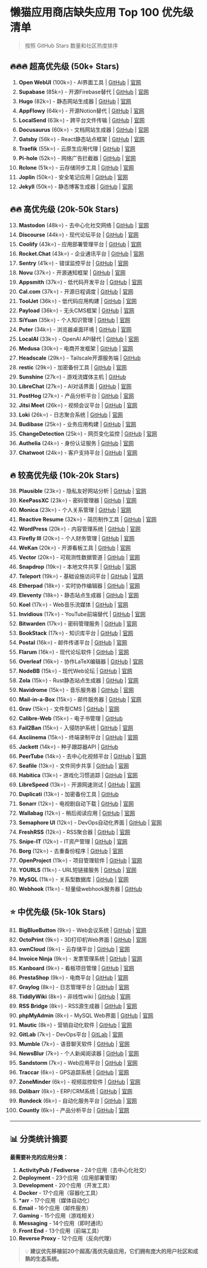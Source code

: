 # 懒猫应用商店缺失应用 Top 100 优先级清单

> 按照 GitHub Stars 数量和社区热度排序

## 🔥🔥🔥 超高优先级 (50k+ Stars)

1. **Open WebUI** (100k⭐) - AI界面工具 | [GitHub](https://github.com/open-webui/open-webui) | [官网](https://openwebui.com/)
2. **Supabase** (85k⭐) - 开源Firebase替代 | [GitHub](https://github.com/supabase/supabase) | [官网](https://supabase.com/)
3. **Hugo** (82k⭐) - 静态网站生成器 | [GitHub](https://github.com/gohugoio/hugo) | [官网](https://gohugo.io/)
4. **AppFlowy** (64k⭐) - 开源Notion替代 | [GitHub](https://github.com/AppFlowy-IO/AppFlowy) | [官网](https://appflowy.com/)
5. **LocalSend** (63k⭐) - 跨平台文件传输 | [GitHub](https://github.com/localsend/localsend) | [官网](https://localsend.org/)
6. **Docusaurus** (60k⭐) - 文档网站生成器 | [GitHub](https://github.com/facebook/docusaurus) | [官网](https://docusaurus.io/)
7. **Gatsby** (56k⭐) - React静态站点框架 | [GitHub](https://github.com/gatsbyjs/gatsby) | [官网](https://www.gatsbyjs.com/)
8. **Traefik** (55k⭐) - 云原生应用代理 | [GitHub](https://github.com/traefik/traefik) | [官网](https://traefik.io/)
9. **Pi-hole** (52k⭐) - 网络广告拦截器 | [GitHub](https://github.com/pi-hole/pi-hole) | [官网](https://pi-hole.net/)
10. **Rclone** (51k⭐) - 云存储同步工具 | [GitHub](https://github.com/rclone/rclone) | [官网](https://rclone.org/)
11. **Joplin** (50k⭐) - 安全笔记应用 | [GitHub](https://github.com/laurent22/joplin) | [官网](https://joplinapp.org/)
12. **Jekyll** (50k⭐) - 静态博客生成器 | [GitHub](https://github.com/jekyll/jekyll) | [官网](https://jekyllrb.com/)

## 🔥🔥 高优先级 (20k-50k Stars)

13. **Mastodon** (48k⭐) - 去中心化社交网络 | [GitHub](https://github.com/mastodon/mastodon) | [官网](https://joinmastodon.org/)
14. **Discourse** (44k⭐) - 现代论坛平台 | [GitHub](https://github.com/discourse/discourse) | [官网](https://www.discourse.org/)
15. **Coolify** (43k⭐) - 应用部署管理平台 | [GitHub](https://github.com/coollabsio/coolify) | [官网](https://coolify.io/)
16. **Rocket.Chat** (43k⭐) - 企业通讯平台 | [GitHub](https://github.com/RocketChat/Rocket.Chat) | [官网](https://rocket.chat/)
17. **Sentry** (41k⭐) - 错误监控平台 | [GitHub](https://github.com/getsentry/sentry) | [官网](https://sentry.io/)
18. **Novu** (37k⭐) - 开源通知框架 | [GitHub](https://github.com/novuhq/novu) | [官网](https://novu.co/)
19. **Appsmith** (37k⭐) - 低代码开发平台 | [GitHub](https://github.com/appsmithorg/appsmith) | [官网](https://www.appsmith.com/)
20. **Cal.com** (37k⭐) - 开源日程调度 | [GitHub](https://github.com/calcom/cal.com) | [官网](https://cal.com/)
21. **ToolJet** (36k⭐) - 低代码应用构建 | [GitHub](https://github.com/ToolJet/ToolJet) | [官网](https://tooljet.ai/)
22. **Payload** (36k⭐) - 无头CMS框架 | [GitHub](https://github.com/payloadcms/payload) | [官网](https://payloadcms.com/)
23. **SiYuan** (35k⭐) - 个人知识管理 | [GitHub](https://github.com/siyuan-note/siyuan) | [官网](https://b3log.org/siyuan)
24. **Puter** (34k⭐) - 浏览器桌面环境 | [GitHub](https://github.com/HeyPuter/puter) | [官网](https://puter.com/)
25. **LocalAI** (33k⭐) - OpenAI API替代 | [GitHub](https://github.com/mudler/LocalAI) | [官网](https://localai.io/)
26. **Medusa** (30k⭐) - 电商开发框架 | [GitHub](https://github.com/medusajs/medusa) | [官网](https://medusajs.com/)
27. **Headscale** (29k⭐) - Tailscale开源服务端 | [GitHub](https://github.com/juanfont/headscale)
28. **restic** (29k⭐) - 加密备份工具 | [GitHub](https://github.com/restic/restic) | [官网](https://restic.net/)
29. **Sunshine** (27k⭐) - 游戏流媒体主机 | [GitHub](https://github.com/LizardByte/Sunshine)
30. **LibreChat** (27k⭐) - AI对话界面 | [GitHub](https://github.com/danny-avila/LibreChat) | [官网](https://librechat.ai/)
31. **PostHog** (27k⭐) - 产品分析平台 | [GitHub](https://github.com/PostHog/posthog) | [官网](https://posthog.com/)
32. **Jitsi Meet** (26k⭐) - 视频会议平台 | [GitHub](https://github.com/jitsi/jitsi-meet) | [官网](https://jitsi.org/meet)
33. **Loki** (26k⭐) - 日志聚合系统 | [GitHub](https://github.com/grafana/loki) | [官网](https://grafana.com/loki)
34. **Budibase** (25k⭐) - 业务应用构建 | [GitHub](https://github.com/Budibase/budibase) | [官网](https://budibase.com/)
35. **ChangeDetection** (25k⭐) - 网页变化监控 | [GitHub](https://github.com/dgtlmoon/changedetection.io) | [官网](https://changedetection.io/)
36. **Authelia** (24k⭐) - 身份认证服务 | [GitHub](https://github.com/authelia/authelia) | [官网](https://www.authelia.com/)
37. **Chatwoot** (24k⭐) - 客户支持平台 | [GitHub](https://github.com/chatwoot/chatwoot) | [官网](https://www.chatwoot.com/)

## 🔥 较高优先级 (10k-20k Stars)

38. **Plausible** (23k⭐) - 隐私友好网站分析 | [GitHub](https://github.com/plausible/analytics) | [官网](https://plausible.io/)
39. **KeePassXC** (23k⭐) - 密码管理器 | [GitHub](https://github.com/keepassxreboot/keepassxc) | [官网](https://keepassxc.org/)
40. **Monica** (23k⭐) - 个人关系管理 | [GitHub](https://github.com/monicahq/monica) | [官网](https://beta.monicahq.com/)
41. **Reactive Resume** (32k⭐) - 简历制作工具 | [GitHub](https://github.com/AmruthPillai/Reactive-Resume) | [官网](https://rxresu.me/)
42. **WordPress** (20k⭐) - 内容管理系统 | [GitHub](https://github.com/WordPress/WordPress) | [官网](https://wordpress.org/)
43. **Firefly III** (20k⭐) - 个人财务管理 | [GitHub](https://github.com/firefly-iii/firefly-iii) | [官网](https://firefly-iii.org/)
44. **WeKan** (20k⭐) - 开源看板工具 | [GitHub](https://github.com/wekan/wekan) | [官网](https://wekan.github.io/)
45. **Vector** (20k⭐) - 可观测性数据管道 | [GitHub](https://github.com/vectordotdev/vector) | [官网](https://vector.dev/)
46. **Snapdrop** (19k⭐) - 本地文件共享 | [GitHub](https://github.com/SnapDrop/snapdrop) | [官网](https://snapdrop.net/)
47. **Teleport** (19k⭐) - 基础设施访问平台 | [GitHub](https://github.com/gravitational/teleport) | [官网](https://goteleport.com/)
48. **Etherpad** (18k⭐) - 实时协作编辑器 | [GitHub](https://github.com/ether/etherpad-lite) | [官网](http://docs.etherpad.org/)
49. **Eleventy** (18k⭐) - 静态站点生成器 | [GitHub](https://github.com/11ty/eleventy) | [官网](https://www.11ty.dev/)
50. **Koel** (17k⭐) - Web音乐流媒体 | [GitHub](https://github.com/koel/koel) | [官网](https://koel.dev/)
51. **Invidious** (17k⭐) - YouTube前端替代 | [GitHub](https://github.com/iv-org/invidious) | [官网](https://invidious.io/)
52. **Bitwarden** (17k⭐) - 密码管理服务 | [GitHub](https://github.com/bitwarden/server) | [官网](https://bitwarden.com/)
53. **BookStack** (17k⭐) - 知识库平台 | [GitHub](https://github.com/BookStackApp/BookStack) | [官网](https://www.bookstackapp.com/)
54. **Postal** (16k⭐) - 邮件传递平台 | [GitHub](https://github.com/postalserver/postal) | [官网](https://postalserver.io/)
55. **Flarum** (16k⭐) - 现代论坛软件 | [GitHub](https://github.com/flarum/flarum) | [官网](https://flarum.org/)
56. **Overleaf** (16k⭐) - 协作LaTeX编辑器 | [GitHub](https://github.com/overleaf/overleaf) | [官网](https://github.com/overleaf/overleaf)
57. **NodeBB** (15k⭐) - 现代Web论坛 | [GitHub](https://github.com/NodeBB/NodeBB) | [官网](https://nodebb.org/)
58. **Zola** (15k⭐) - Rust静态站点生成器 | [GitHub](https://github.com/getzola/zola) | [官网](https://www.getzola.org/)
59. **Navidrome** (15k⭐) - 音乐服务器 | [GitHub](https://github.com/navidrome/navidrome) | [官网](https://www.navidrome.org/)
60. **Mail-in-a-Box** (15k⭐) - 邮件服务器 | [GitHub](https://github.com/mail-in-a-box/mailinabox) | [官网](https://mailinabox.email/)
61. **Grav** (15k⭐) - 文件型CMS | [GitHub](https://github.com/getgrav/grav) | [官网](https://getgrav.org/)
62. **Calibre-Web** (15k⭐) - 电子书管理 | [GitHub](https://github.com/janeczku/calibre-web)
63. **Fail2Ban** (15k⭐) - 入侵防护系统 | [GitHub](https://github.com/fail2ban/fail2ban) | [官网](http://www.fail2ban.org/)
64. **Asciinema** (15k⭐) - 终端录制平台 | [GitHub](https://github.com/asciinema/asciinema) | [官网](https://asciinema.org/)
65. **Jackett** (14k⭐) - 种子跟踪器API | [GitHub](https://github.com/Jackett/Jackett)
66. **PeerTube** (14k⭐) - 去中心化视频平台 | [GitHub](https://github.com/Chocobozzz/PeerTube) | [官网](https://joinpeertube.org/)
67. **Seafile** (13k⭐) - 文件同步共享 | [GitHub](https://github.com/haiwen/seafile) | [官网](http://seafile.com/)
68. **Habitica** (13k⭐) - 游戏化习惯追踪 | [GitHub](https://github.com/HabitRPG/habitica) | [官网](https://habitica.com/)
69. **LibreSpeed** (13k⭐) - 开源网速测试 | [GitHub](https://github.com/librespeed/speedtest) | [官网](https://librespeed.org/)
70. **Duplicati** (13k⭐) - 加密备份工具 | [GitHub](https://github.com/duplicati/duplicati)
71. **Sonarr** (12k⭐) - 电视剧自动下载 | [GitHub](https://github.com/Sonarr/Sonarr) | [官网](https://sonarr.tv/)
72. **Wallabag** (12k⭐) - 稍后阅读应用 | [GitHub](https://github.com/wallabag/wallabag) | [官网](https://wallabag.org/)
73. **Semaphore UI** (12k⭐) - DevOps自动化界面 | [GitHub](https://github.com/semaphoreui/semaphore) | [官网](https://semaphoreui.com/)
74. **FreshRSS** (12k⭐) - RSS聚合器 | [GitHub](https://github.com/FreshRSS/FreshRSS) | [官网](https://freshrss.org/)
75. **Snipe-IT** (12k⭐) - IT资产管理 | [GitHub](https://github.com/grokability/snipe-it) | [官网](https://snipeitapp.com/)
76. **Borg** (12k⭐) - 去重备份程序 | [GitHub](https://github.com/borgbackup/borg) | [官网](https://www.borgbackup.org/)
77. **OpenProject** (11k⭐) - 项目管理软件 | [GitHub](https://github.com/opf/openproject) | [官网](https://www.openproject.org/)
78. **YOURLS** (11k⭐) - URL短链接服务 | [GitHub](https://github.com/YOURLS/YOURLS) | [官网](https://yourls.org/)
79. **MySQL** (11k⭐) - 关系型数据库 | [GitHub](https://github.com/mysql/mysql-server) | [官网](http://www.mysql.com/)
80. **Webhook** (11k⭐) - 轻量级webhook服务器 | [GitHub](https://github.com/adnanh/webhook)

## ⭐ 中优先级 (5k-10k Stars)

81. **BigBlueButton** (9k⭐) - Web会议系统 | [GitHub](https://github.com/bigbluebutton/bigbluebutton) | [官网](https://bigbluebutton.org/)
82. **OctoPrint** (9k⭐) - 3D打印机Web界面 | [GitHub](https://github.com/OctoPrint/OctoPrint) | [官网](https://octoprint.org/)
83. **ownCloud** (9k⭐) - 云存储平台 | [GitHub](https://github.com/owncloud/core) | [官网](https://owncloud.com/)
84. **Invoice Ninja** (9k⭐) - 发票管理系统 | [GitHub](https://github.com/invoiceninja/invoiceninja) | [官网](https://invoiceninja.com/)
85. **Kanboard** (9k⭐) - 看板项目管理 | [GitHub](https://github.com/kanboard/kanboard) | [官网](https://kanboard.org/)
86. **PrestaShop** (9k⭐) - 电商平台 | [GitHub](https://github.com/PrestaShop/PrestaShop) | [官网](https://www.prestashop-project.org/)
87. **Graylog** (8k⭐) - 日志管理平台 | [GitHub](https://github.com/Graylog2/graylog2-server) | [官网](https://www.graylog.org/)
88. **TiddlyWiki** (8k⭐) - 非线性wiki | [GitHub](https://github.com/TiddlyWiki/TiddlyWiki5) | [官网](https://tiddlywiki.com/)
89. **RSS Bridge** (8k⭐) - RSS源生成器 | [GitHub](https://github.com/RSS-Bridge/rss-bridge) | [官网](https://rss-bridge.org/bridge01/)
90. **phpMyAdmin** (8k⭐) - MySQL Web界面 | [GitHub](https://github.com/phpmyadmin/phpmyadmin) | [官网](https://www.phpmyadmin.net/)
91. **Mautic** (8k⭐) - 营销自动化软件 | [GitHub](https://github.com/mautic/mautic) | [官网](https://www.mautic.org/)
92. **GitLab** (7k⭐) - DevOps平台 | [GitLab](https://gitlab.com/gitlab-org/gitlab-foss) | [官网](https://gitlab.com/)
93. **Mumble** (7k⭐) - 语音聊天软件 | [GitHub](https://github.com/mumble-voip/mumble) | [官网](https://www.mumble.info/)
94. **NewsBlur** (7k⭐) - 个人新闻阅读器 | [GitHub](https://github.com/samuelclay/NewsBlur) | [官网](http://www.newsblur.com/)
95. **Sandstorm** (7k⭐) - Web应用平台 | [GitHub](https://github.com/sandstorm-io/sandstorm) | [官网](https://sandstorm.io/)
96. **Traccar** (6k⭐) - GPS追踪系统 | [GitHub](https://github.com/traccar/traccar) | [官网](https://www.traccar.org/)
97. **ZoneMinder** (6k⭐) - 视频监控软件 | [GitHub](https://github.com/ZoneMinder/zoneminder) | [官网](http://www.zoneminder.com/)
98. **Dolibarr** (6k⭐) - ERP/CRM系统 | [GitHub](https://github.com/Dolibarr/dolibarr) | [官网](https://www.dolibarr.org/)
99. **Rundeck** (6k⭐) - 自动化服务平台 | [GitHub](https://github.com/rundeck/rundeck) | [官网](http://rundeck.org/)
100. **Countly** (6k⭐) - 产品分析平台 | [GitHub](https://github.com/Countly/countly-server) | [官网](https://countly.com/)

---

## 📊 分类统计摘要

**最需要补充的应用分类：**
1. **ActivityPub / Fediverse** - 24个应用（去中心化社交）
2. **Deployment** - 23个应用（应用部署管理）  
3. **Development** - 20个应用（开发工具）
4. **Docker** - 17个应用（容器化工具）
5. ***arr** - 17个应用（媒体自动化）
6. **Email** - 16个应用（邮件服务）
7. **Gaming** - 15个应用（游戏相关）
8. **Messaging** - 14个应用（即时通讯）
9. **Front End** - 13个应用（前端工具）
10. **Reverse Proxy** - 12个应用（反向代理）

> 💡 **建议优先移植前20个超高/高优先级应用，它们拥有庞大的用户社区和成熟的生态系统。** 